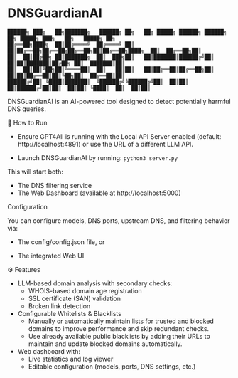 # DNSGuardianAI

```plaintext
██████╗ ███╗   ██╗███████╗   ██████╗ ██╗   ██╗ █████╗ ██████╗ ██████╗ ██╗ █████╗ ███╗   ██╗   █████╗ ██╗
██╔══██╗████╗  ██║██╔════╝  ██╔════╝ ██║   ██║██╔══██╗██╔══██╗██╔══██╗██║██╔══██╗████╗  ██║  ██╔══██╗██║
██║  ██║██╔██╗ ██║███████╗  ██║  ███╗██║   ██║███████║██████╔╝██║  ██║██║███████║██╔██╗ ██║  ███████║██║
██║  ██║██║╚██╗██║╚════██║  ██║   ██║██║   ██║██╔══██║██╔══██╗██║  ██║██║██╔══██║██║╚██╗██║  ██╔══██║██║
██████╔╝██║ ╚████║███████║  ╚██████╔╝╚██████╔╝██║  ██║██║  ██║██████╔╝██║██║  ██║██║ ╚████║  ██║  ██║██║
```
DNSGuardianAI is an AI-powered tool designed to detect potentially harmful DNS queries.

🚀 How to Run

- Ensure GPT4All is running with the Local API Server enabled (default: http://localhost:4891) or use the URL of a different LLM API.

- Launch DNSGuardianAI by running: ```python3 server.py ```

This will start both:

- The DNS filtering service
- The Web Dashboard (available at http://localhost:5000)

Configuration

You can configure models, DNS ports, upstream DNS, and filtering behavior via:

- The config/config.json file, or

- The integrated Web UI

⚙️ Features
- LLM-based domain analysis with secondary checks:
  - WHOIS-based domain age registration
  - SSL certificate (SAN) validation
  - Broken link detection
- Configurable Whitelists & Blacklists
  - Manually or automatically maintain lists for trusted and blocked domains to improve performance and skip redundant checks.
  - Use already available public blacklists by adding their URLs to maintain and update blocked domains automatically.
- Web dashboard with:
  - Live statistics and log viewer
  - Editable configuration (models, ports, DNS settings, etc.)
